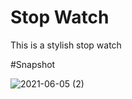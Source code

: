 # Stop Watch

This is a stylish stop watch

#Snapshot


![2021-06-05 (2)](https://user-images.githubusercontent.com/78990260/120880714-f53cc200-c599-11eb-8881-4f7283c3ca79.png)

